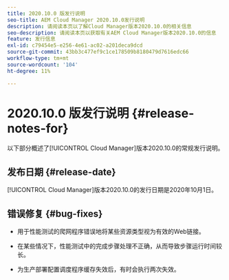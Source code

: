 ```yaml
---
title: 2020.10.0 版发行说明
seo-title: AEM Cloud Manager 2020.10.0发行说明
description: 请阅读本页以了解Cloud Manager版本2020.10.0的相关信息
seo-description: 请阅读本页以获取有关AEM Cloud Manager版本2020.10.0的信息
feature: 发行信息
exl-id: c79454e5-e256-4e61-ac02-a201deca9dcd
source-git-commit: 43bb3c477ef9c1ce178509b8180479d7616edc66
workflow-type: tm+mt
source-wordcount: '104'
ht-degree: 11%

---
```


# 2020.10.0 版发行说明 {#release-notes-for}

以下部分概述了[!UICONTROL Cloud Manager]版本2020.10.0的常规发行说明。

## 发布日期 {#release-date}

[!UICONTROL Cloud Manager]版本2020.10.0的发行日期是2020年10月1日。

## 错误修复 {#bug-fixes}

* 用于性能测试的爬网程序错误地将某些资源类型视为有效的Web链接。

* 在某些情况下，性能测试中的完成步骤处理不正确，从而导致步骤运行时间较长。

* 为生产部署配置调度程序缓存失效后，有时会执行两次失效。
